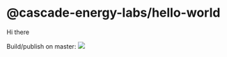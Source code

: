# @cascade-energy-labs/hello-world
Hi there

Build/publish on master:
![](https://github.com/cascade-energy-labs/hello-world/workflows/Node.js%20Package/badge.svg)
